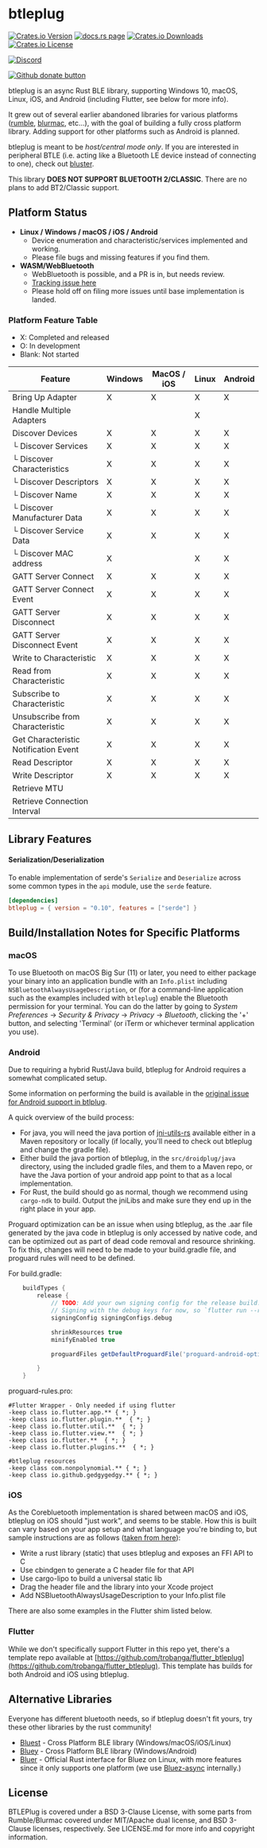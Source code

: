 # btleplug

[![Crates.io Version](https://img.shields.io/crates/v/btleplug)](https://crates.io/crates/btleplug)
[![docs.rs page](https://docs.rs/btleplug/badge.svg)](https://docs.rs/btleplug)
[![Crates.io Downloads](https://img.shields.io/crates/d/btleplug)](https://crates.io/crates/btleplug)
[![Crates.io License](https://img.shields.io/crates/l/btleplug)](https://crates.io/crates/btleplug)

[![Discord](https://img.shields.io/discord/738080600032018443.svg?logo=discord)](https://discord.gg/QGhMFzR)

[![Github donate button](https://img.shields.io/badge/github-donate-ff69b4.svg)](https://www.github.com/sponsors/qdot)

btleplug is an async Rust BLE library, supporting Windows 10, macOS, Linux, iOS, and Android
(including Flutter, see below for more info). 

It grew out of several earlier abandoned libraries for various platforms
([rumble](https://github.com/mwylde/rumble), [blurmac](https://github.com/servo/devices), etc...),
with the goal of building a fully cross platform library. Adding support for other platforms such as
Android is planned.

btleplug is meant to be _host/central mode only_. If you are interested in peripheral BTLE (i.e.
acting like a Bluetooth LE device instead of connecting to one), check out
[bluster](https://github.com/dfrankland/bluster/tree/master/src).

This library **DOES NOT SUPPORT BLUETOOTH 2/CLASSIC**. There are no plans to add BT2/Classic
support.

## Platform Status

- **Linux / Windows / macOS / iOS / Android**
  - Device enumeration and characteristic/services implemented and working.
  - Please file bugs and missing features if you find them.
- **WASM/WebBluetooth**
  - WebBluetooth is possible, and a PR is in, but needs review.
  - [Tracking issue here](https://github.com/deviceplug/btleplug/issues/13)
  - Please hold off on filing more issues until base implementation is
    landed.

### Platform Feature Table

- X: Completed and released
- O: In development
- Blank: Not started

| Feature                               | Windows | MacOS / iOS | Linux | Android |
| ------------------------------------- | ------- | ----------- | ----- | ------- |
| Bring Up Adapter                      | X       | X           | X     | X       |
| Handle Multiple Adapters              |         |             | X     |         |
| Discover Devices                      | X       | X           | X     | X       |
| └ Discover Services                   | X       | X           | X     | X       |
| └ Discover Characteristics            | X       | X           | X     | X       |
| └ Discover Descriptors                | X       | X           | X     | X       |
| └ Discover Name                       | X       | X           | X     | X       |
| └ Discover Manufacturer Data          | X       | X           | X     | X       |
| └ Discover Service Data               | X       | X           | X     | X       |
| └ Discover MAC address                | X       |             | X     | X       |
| GATT Server Connect                   | X       | X           | X     | X       |
| GATT Server Connect Event             | X       | X           | X     | X       |
| GATT Server Disconnect                | X       | X           | X     | X       |
| GATT Server Disconnect Event          | X       | X           | X     | X       |
| Write to Characteristic               | X       | X           | X     | X       |
| Read from Characteristic              | X       | X           | X     | X       |
| Subscribe to Characteristic           | X       | X           | X     | X       |
| Unsubscribe from Characteristic       | X       | X           | X     | X       |
| Get Characteristic Notification Event | X       | X           | X     | X       |
| Read Descriptor                       | X       | X           | X     | X       |
| Write Descriptor                      | X       | X           | X     | X       |
| Retrieve MTU                          |         |             |       |         |
| Retrieve Connection Interval          |         |             |       |         |

## Library Features

#### Serialization/Deserialization

To enable implementation of serde's `Serialize` and `Deserialize` across some common types in the `api` module, use the `serde` feature.

```toml
[dependencies]
btleplug = { version = "0.10", features = ["serde"] }
```

## Build/Installation Notes for Specific Platforms

### macOS

To use Bluetooth on macOS Big Sur (11) or later, you need to either package your
binary into an application bundle with an `Info.plist` including
`NSBluetoothAlwaysUsageDescription`, or (for a command-line application such as
the examples included with `btleplug`) enable the Bluetooth permission for your
terminal. You can do the latter by going to _System Preferences_ → _Security &
Privacy_ → _Privacy_ → _Bluetooth_, clicking the '+' button, and selecting
'Terminal' (or iTerm or whichever terminal application you use).

### Android

Due to requiring a hybrid Rust/Java build, btleplug for Android requires a somewhat complicated
setup.

Some information on performing the build is available in the [original issue for Android support in btlplug](https://github.com/deviceplug/btleplug/issues/8). 

A quick overview of the build process:

- For java, you will need the java portion of
  [jni-utils-rs](https://github.com/deviceplug/jni-utils-rs) available either in a Maven repository
  or locally (if locally, you'll need to check out btleplug and change the gradle file).
- Either build the java portion of btleplug, in the `src/droidplug/java` directory, using the
  included gradle files, and them to a Maven repo, or have the Java portion of your android app point to that as a local implementation.
- For Rust, the build should go as normal, though we recommend using `cargo-ndk` to build. Output
  the jniLibs and make sure they end up in the right place in your app.

Proguard optimization can be an issue when using btleplug, as the .aar file generated by the java
code in btleplug is only accessed by native code, and can be optimized out as part of dead code
removal and resource shrinking. To fix this, changes will need to be made to your build.gradle file, and proguard rules will need to be defined.

For build.gradle:
```groovy
    buildTypes {
        release {
            // TODO: Add your own signing config for the release build.
            // Signing with the debug keys for now, so `flutter run --release` works.
            signingConfig signingConfigs.debug

            shrinkResources true
            minifyEnabled true

            proguardFiles getDefaultProguardFile('proguard-android-optimize.txt'), 'proguard-rules.pro'

        }
    }
```

proguard-rules.pro:
```
#Flutter Wrapper - Only needed if using flutter
-keep class io.flutter.app.** { *; }
-keep class io.flutter.plugin.**  { *; }
-keep class io.flutter.util.**  { *; }
-keep class io.flutter.view.**  { *; }
-keep class io.flutter.**  { *; }
-keep class io.flutter.plugins.**  { *; }

#btleplug resources
-keep class com.nonpolynomial.** { *; }
-keep class io.github.gedgygedgy.** { *; }
```

### iOS

As the Corebluetooth implementation is shared between macOS and iOS, btleplug on iOS should "just
work", and seems to be stable. How this is built can vary based on your app setup and what language
you're binding to, but sample instructions are as follows ([taken from
here](https://github.com/deviceplug/btleplug/issues/12#issuecomment-1007671555)):

- Write a rust library (static) that uses btleplug and exposes an FFI API to C
- Use cbindgen to generate a C header file for that API
- Use cargo-lipo to build a universal static lib
- Drag the header file and the library into your Xcode project
- Add NSBluetoothAlwaysUsageDescription to your Info.plist file

There are also some examples in the Flutter shim listed below.

### Flutter

While we don't specifically support Flutter in this repo yet, there's a template repo available at
[https://github.com/trobanga/flutter_btleplug](https://github.com/trobanga/flutter_btleplug). This template has builds for both Android and iOS using btleplug.

## Alternative Libraries

Everyone has different bluetooth needs, so if btleplug doesn't fit yours, try these other libraries by the rust community!

- [Bluest](https://github.com/alexmoon/bluest) - Cross Platform BLE library (Windows/macOS/iOS/Linux)
- [Bluey](https://github.com/rib/bluey) - Cross Platform BLE library (Windows/Android)
- [Bluer](https://crates.io/crates/bluer) - Official Rust interface for Bluez on Linux, with more
  features since it only supports one platform (we use
  [Bluez-async](https://crates.io/crates/bluez-async) internally.)
  
## License

BTLEPlug is covered under a BSD 3-Clause License, with some parts from
Rumble/Blurmac covered under MIT/Apache dual license, and BSD 3-Clause
licenses, respectively. See LICENSE.md for more info and copyright
information.
